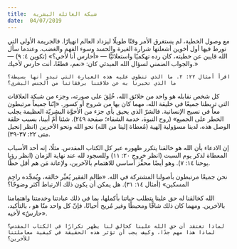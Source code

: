 ```yaml
---
title:  شبكة العائلة البشرية
date:  04/07/2019
---
```


مع وصول الخطية، لم يستغرق الأمر وقتًا طويلًا ليزداد العالم انهيارًا. فالجريمة الأولى التي تورط فيها أول أخوين أشعلتها شرارة الغيرة والحسد وسوء الفهم والغضب. وعندما سأل الله قايين عن خطيته، كان رده تهكميًا واستعلائيًّا — «أحارس أنا لأخي؟» (تكوين ٤: ٩) — والجواب الضمني لسؤال الله المبدئي كان: «نعم، قطعًا، أنت حارس لأخيك.»

`اقرأ أمثال ٢٢: ٢. ما الذي تنطوي عليه هذه العبارة التي تبدو أنها بسيطة؟ ما الذي تخبرنا به عن علاقتنا برفقائنا من الجنس البشري؟`

كل شخص نقابله هو واحد من خلائق الله، خُلِقَ على صورته، وجزء من شبكة العلاقات التي تربطنا جميعًا في خليقة الله، مهما كان بها من شروخ أو كسور. «إنّنا جميعاً مرتبطون معاً في نسيج الإنسانية‏.‏ فالشرّ الذي يحيق بأي جزء من الأخوَّة البشريّة العظيمة يجلب الخطر على الجميع» (روح النبوة، خدمة الشفاء؛ صفحة ٢٤٩). شئنا أَمْ أبينا، بسبب حلقة الوصل هذه، لدينا مسؤولية إلهية (مُعطاة إلينا من الله) نحو الله ونحو الآخرين (انظر إنجيل متى ٢٢: ٣٧-٣٩).

إن الادعاء بأن الله هو خالقنا يتكرر ظهوره عبر كل الكتاب المقدس. مثلًا، إنه أحد الأسباب المعطاة لذكر يوم السبت (انظر خروج ٢٠: ١١) وللسجود لله عند نهاية الزمان (انظر رؤيا يوحنا ١٤: ٧). وهو أيضًا محفِّز أساسي للاهتمام بالآخرين، ولإعانة مَن هم أقل حظًا.

نحن جميعًا مرتبطون بأصولنا المشتركة في الله. «ظالم الفقير يُعيِّر خالقه، ويُمجِّده راحِم المسكين» (أمثال ١٤: ٣١). هل يمكن أن يكون ذلك الارتباط أكثر وضوحًا؟

الله كخالقنا له حق علينا يتطلب حياتنا بأكملها، بما في ذلك عبادتنا وخدمتنا واهتمامنا بالآخرين. ومهما كان ذلك شاقًّا ومحبطًا وغير مُريح أحيانًا، فإنّ كل واحد منّا هو ، بالتأكيد، «حارسٌ» لأخيه.

`لماذا تعتقد أن حق الله علينا كخالق لنا يظهر تكرارًا في الكتاب المقدس؟ لماذا هذا مهم جدًا، وكيف يجب أن تؤثر هذه الحقيقة في كيفية معاملتنا للآخرين؟`